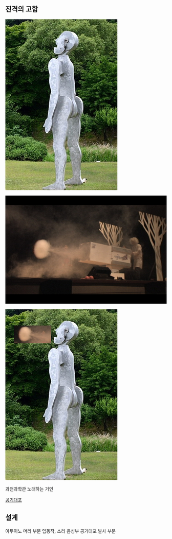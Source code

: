 
## 진격의 고함
![](/doc/apk/shout/sing.jpg)

![](/doc/apk/shout/dp.jpg)

![](/doc/apk/shout/dp_song.jpg)

과천과학관 노래하는 거인

[공기대포](https://www.youtube.com/watch?v=QErReXvP_Ao)

## 설계
아두이노 머리 부분 입동작, 소리 음성부
공기대포 발사 부분
